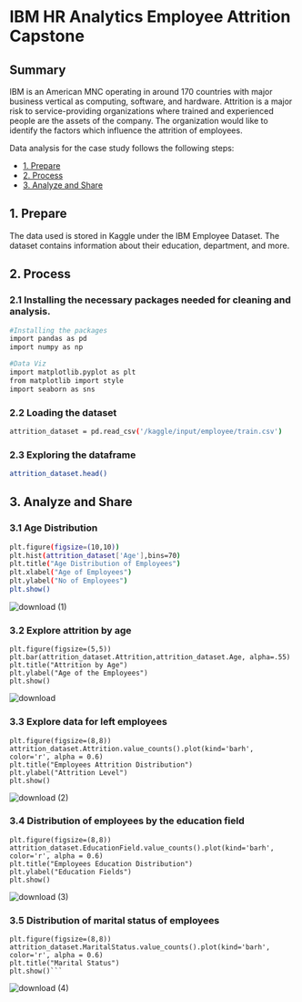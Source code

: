 # IBM HR Analytics Employee Attrition Capstone

## Summary

IBM is an American MNC operating in around 170 countries with major business vertical as computing, software, and hardware. Attrition is a major risk to service-providing organizations where trained and experienced people are the assets of the company. The organization would like to identify the factors which influence the attrition of employees.

Data analysis for the case study follows the following steps:

* [1. Prepare](#1-prepare)
* [2. Process](#2-process)
* [3. Analyze and Share](#3-analyze-and-share)

## 1. Prepare
The data used is stored in Kaggle under the IBM Employee Dataset. The dataset contains information about their education, department, and more.

## 2. Process

### 2.1 Installing the necessary packages needed for cleaning and analysis.

```bash
#Installing the packages
import pandas as pd
import numpy as np

#Data Viz
import matplotlib.pyplot as plt
from matplotlib import style
import seaborn as sns
```

### 2.2 Loading the dataset
```bash
attrition_dataset = pd.read_csv('/kaggle/input/employee/train.csv')
```

### 2.3 Exploring the dataframe
```bash
attrition_dataset.head() 
  ```

 ## 3. Analyze and Share
 ### 3.1 Age Distribution

```bash
plt.figure(figsize=(10,10))
plt.hist(attrition_dataset['Age'],bins=70)
plt.title("Age Distribution of Employees")
plt.xlabel("Age of Employees")
plt.ylabel("No of Employees")
plt.show()
  ```
![download (1)](https://user-images.githubusercontent.com/116041695/215382975-beaf2c09-0215-426c-8895-4e6315aa1646.png)

### 3.2 Explore attrition by age
```
plt.figure(figsize=(5,5))
plt.bar(attrition_dataset.Attrition,attrition_dataset.Age, alpha=.55)
plt.title("Attrition by Age")
plt.ylabel("Age of the Employees")
plt.show()  
```
![download](https://user-images.githubusercontent.com/116041695/215382886-28d156c1-10b8-42fc-88d0-a0d319f89204.png)

### 3.3 Explore data for left employees

```
plt.figure(figsize=(8,8))
attrition_dataset.Attrition.value_counts().plot(kind='barh', color='r', alpha = 0.6)
plt.title("Employees Attrition Distribution")
plt.ylabel("Attrition Level")
plt.show()
  ```
![download (2)](https://user-images.githubusercontent.com/116041695/215383006-5c31e363-0946-444a-8dab-cdccdbb7bdf1.png)

### 3.4 Distribution of employees by the education field
```
plt.figure(figsize=(8,8))
attrition_dataset.EducationField.value_counts().plot(kind='barh', color='r', alpha = 0.6)
plt.title("Employees Education Distribution")
plt.ylabel("Education Fields")
plt.show()
```
![download (3)](https://user-images.githubusercontent.com/116041695/215383035-608713b2-aaeb-41a2-ad80-ef5b8c55deeb.png)

### 3.5 Distribution of marital status of employees

```
plt.figure(figsize=(8,8))
attrition_dataset.MaritalStatus.value_counts().plot(kind='barh', color='r', alpha = 0.6)
plt.title("Marital Status")
plt.show()```
```
![download (4)](https://user-images.githubusercontent.com/116041695/215383072-1b5ee2c9-04c4-437a-ad96-75f9d8f394ab.png)
